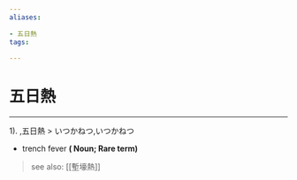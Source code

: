 ```yaml
---
aliases:
    
- 五日熱
tags:
    
---
```


# 五日熱
---
1).
,五日熱 > いつかねつ,いつかねつ

- trench fever
**( Noun; Rare term)**
> see also:  [[塹壕熱]]
            